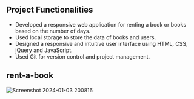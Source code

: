 ## Project Functionalities
- Developed a responsive web application for renting a book or books based on the number of days.
- Used local storage to store the data of books and users.
- Designed a responsive and intuitive user interface using HTML, CSS, jQuery and JavaScript.
- Used Git for version control and project management.

## rent-a-book
![Screenshot 2024-01-03 200816](https://github.com/phiwe-saba/book-library/assets/74997133/e0f44321-720c-4d86-aadf-d76219abc4c9)
